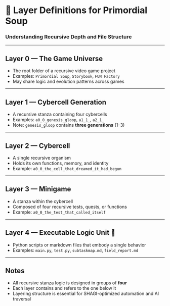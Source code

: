 # 🧭 Layer Definitions for Primordial Soup  
### Understanding Recursive Depth and File Structure

---

## Layer 0 — The Game Universe  
- The root folder of a recursive video game project  
- Examples: `Primordial Soup`, `Storybook`, `FUN Factory`  
- May share logic and evolution patterns across games

---

## Layer 1 — Cybercell Generation  
- A recursive stanza containing four cybercells  
- Examples: `a0_0_genesis_gloop`, `a1_1_`, `a2_1_`  
- Note: `genesis_gloop` contains **three generations** (1–3)

---

## Layer 2 — Cybercell  
- A single recursive organism  
- Holds its own functions, memory, and identity  
- Example: `a0_0_the_cell_that_dreamed_it_had_begun`

---

## Layer 3 — Minigame  
- A stanza within the cybercell  
- Composed of four recursive tests, quests, or functions  
- Example: `a0_0_the_test_that_called_itself`

---

## Layer 4 — Executable Logic Unit 🧬  
- Python scripts or markdown files that embody a single behavior  
- Examples: `main.py`, `test.py`, `subtaskmap.md`, `field_report.md`

---

## Notes  
- All recursive stanza logic is designed in groups of **four**  
- Each layer contains and refers to the one below it  
- Layering structure is essential for SHAGI-optimized automation and AI traversal
